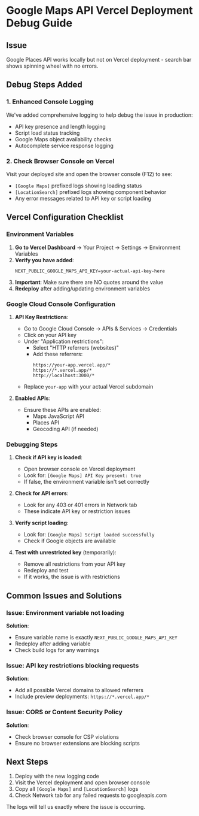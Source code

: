 # Google Maps API Vercel Deployment Debug Guide

## Issue
Google Places API works locally but not on Vercel deployment - search bar shows spinning wheel with no errors.

## Debug Steps Added

### 1. Enhanced Console Logging
We've added comprehensive logging to help debug the issue in production:

- API key presence and length logging
- Script load status tracking
- Google Maps object availability checks
- Autocomplete service response logging

### 2. Check Browser Console on Vercel
Visit your deployed site and open the browser console (F12) to see:
- `[Google Maps]` prefixed logs showing loading status
- `[LocationSearch]` prefixed logs showing component behavior
- Any error messages related to API key or script loading

## Vercel Configuration Checklist

### Environment Variables
1. **Go to Vercel Dashboard** → Your Project → Settings → Environment Variables
2. **Verify you have added**:
   ```
   NEXT_PUBLIC_GOOGLE_MAPS_API_KEY=your-actual-api-key-here
   ```
3. **Important**: Make sure there are NO quotes around the value
4. **Redeploy** after adding/updating environment variables

### Google Cloud Console Configuration
1. **API Key Restrictions**:
   - Go to Google Cloud Console → APIs & Services → Credentials
   - Click on your API key
   - Under "Application restrictions":
     - Select "HTTP referrers (websites)"
     - Add these referrers:
       ```
       https://your-app.vercel.app/*
       https://*.vercel.app/*
       http://localhost:3000/*
       ```
   - Replace `your-app` with your actual Vercel subdomain

2. **Enabled APIs**:
   - Ensure these APIs are enabled:
     - Maps JavaScript API
     - Places API
     - Geocoding API (if needed)

### Debugging Steps

1. **Check if API key is loaded**:
   - Open browser console on Vercel deployment
   - Look for: `[Google Maps] API Key present: true`
   - If false, the environment variable isn't set correctly

2. **Check for API errors**:
   - Look for any 403 or 401 errors in Network tab
   - These indicate API key or restriction issues

3. **Verify script loading**:
   - Look for: `[Google Maps] Script loaded successfully`
   - Check if Google objects are available

4. **Test with unrestricted key** (temporarily):
   - Remove all restrictions from your API key
   - Redeploy and test
   - If it works, the issue is with restrictions

## Common Issues and Solutions

### Issue: Environment variable not loading
**Solution**: 
- Ensure variable name is exactly `NEXT_PUBLIC_GOOGLE_MAPS_API_KEY`
- Redeploy after adding variable
- Check build logs for any warnings

### Issue: API key restrictions blocking requests
**Solution**:
- Add all possible Vercel domains to allowed referrers
- Include preview deployments: `https://*.vercel.app/*`

### Issue: CORS or Content Security Policy
**Solution**:
- Check browser console for CSP violations
- Ensure no browser extensions are blocking scripts

## Next Steps

1. Deploy with the new logging code
2. Visit the Vercel deployment and open browser console
3. Copy all `[Google Maps]` and `[LocationSearch]` logs
4. Check Network tab for any failed requests to googleapis.com

The logs will tell us exactly where the issue is occurring.